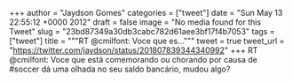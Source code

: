 
+++
author = "Jaydson Gomes"
categories = ["tweet"]
date = "Sun May 13 22:55:12 +0000 2012"
draft = false
image = "No media found for this Tweet"
slug = "23bd87349a30db3cabc782d61aee3bf17f4b7053"
tags = ["tweet"]
title = """RT @cmilfont: Voce que es..."""
tweet = true
tweet_url = "https://twitter.com/jaydson/status/201807839344340992"
+++
RT @cmilfont: Voce que está comemorando ou chorando por causa de #soccer dá uma olhada no seu saldo bancário, mudou algo?
